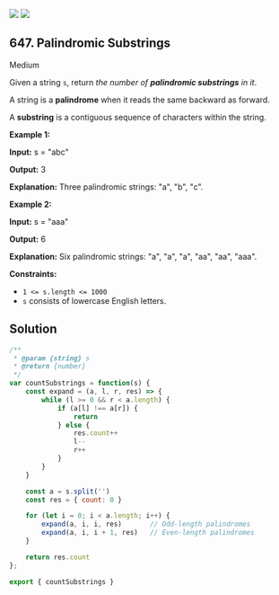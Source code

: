 [![](https://img.shields.io/github/stars/LeetCode-in-JavaScript/LeetCode-in-JavaScript?label=Stars&style=flat-square)](https://github.com/LeetCode-in-JavaScript/LeetCode-in-JavaScript)
[![](https://img.shields.io/github/forks/LeetCode-in-JavaScript/LeetCode-in-JavaScript?label=Fork%20me%20on%20GitHub%20&style=flat-square)](https://github.com/LeetCode-in-JavaScript/LeetCode-in-JavaScript/fork)

## 647\. Palindromic Substrings

Medium

Given a string `s`, return _the number of **palindromic substrings** in it_.

A string is a **palindrome** when it reads the same backward as forward.

A **substring** is a contiguous sequence of characters within the string.

**Example 1:**

**Input:** s = "abc"

**Output:** 3

**Explanation:** Three palindromic strings: "a", "b", "c".

**Example 2:**

**Input:** s = "aaa"

**Output:** 6

**Explanation:** Six palindromic strings: "a", "a", "a", "aa", "aa", "aaa".

**Constraints:**

*   `1 <= s.length <= 1000`
*   `s` consists of lowercase English letters.

## Solution

```javascript
/**
 * @param {string} s
 * @return {number}
 */
var countSubstrings = function(s) {
    const expand = (a, l, r, res) => {
        while (l >= 0 && r < a.length) {
            if (a[l] !== a[r]) {
                return
            } else {
                res.count++
                l--
                r++
            }
        }
    }

    const a = s.split('')
    const res = { count: 0 }

    for (let i = 0; i < a.length; i++) {
        expand(a, i, i, res)       // Odd-length palindromes
        expand(a, i, i + 1, res)   // Even-length palindromes
    }

    return res.count
};

export { countSubstrings }
```